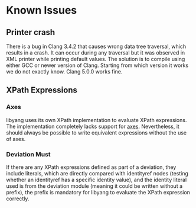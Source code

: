# Known Issues

## Printer crash

There is a bug in Clang 3.4.2 that causes wrong data tree traversal, which results in a crash.
It can occur during any traversal but it was observed in XML printer while printing default
values. The solution is to compile using either GCC or newer version of Clang. Starting
from which version it works we do not exactly know. Clang 5.0.0 works fine.

## XPath Expressions

### Axes

libyang uses its own XPath implementation to evaluate XPath expressions. The implementation
completely lacks support for [axes](https://www.w3.org/TR/1999/REC-xpath-19991116/#axes).
Nevertheless, it should always be possible to write equivalent expressions without
the use of axes.

### Deviation Must

If there are any XPath expressions defined as part of a deviation, they include literals,
which are directly compared with identityref nodes (testing whether an identityref has a
specific identity value), and the identity literal used is from the deviation module
(meaning it could be written without a prefix), the prefix is mandatory for libyang
to evaluate the XPath expression correctly.
